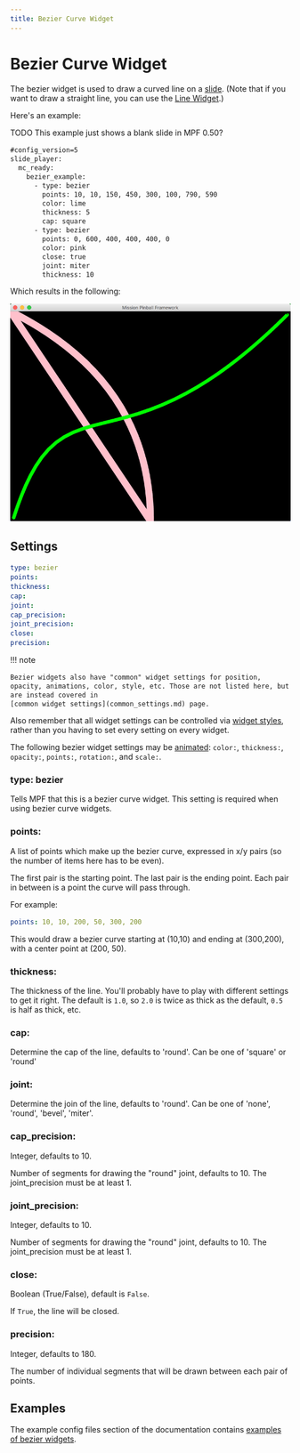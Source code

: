 ```yaml
---
title: Bezier Curve Widget
---
```


# Bezier Curve Widget


The bezier widget is used to draw a curved line on a
[slide](../slides/index.md). (Note
that if you want to draw a straight line, you can use the
[Line Widget](line.md).)

Here's an example:

TODO This example just shows a blank slide in MPF 0.50?

``` mpf-mc-config
#config_version=5
slide_player:
  mc_ready:
    bezier_example:
      - type: bezier
        points: 10, 10, 150, 450, 300, 100, 790, 590
        color: lime
        thickness: 5
        cap: square
      - type: bezier
        points: 0, 600, 400, 400, 400, 0
        color: pink
        close: true
        joint: miter
        thickness: 10
```

Which results in the following:

![image](/mc/images/bezier.png)

## Settings

``` yaml
type: bezier
points:
thickness:
cap:
joint:
cap_precision:
joint_precision:
close:
precision:
```

!!! note

    Bezier widgets also have "common" widget settings for position,
    opacity, animations, color, style, etc. Those are not listed here, but
    are instead covered in
    [common widget settings](common_settings.md) page.

Also remember that all widget settings can be controlled via
[widget styles](styles.md), rather than you having to set every setting on every
widget.

The following bezier widget settings may be
[animated](animation.md):
`color:`, `thickness:`, `opacity:`, `points:`, `rotation:`, and
`scale:`.

### type: bezier

Tells MPF that this is a bezier curve widget. This setting is required
when using bezier curve widgets.

### points:

A list of points which make up the bezier curve, expressed in x/y pairs
(so the number of items here has to be even).

The first pair is the starting point. The last pair is the ending point.
Each pair in between is a point the curve will pass through.

For example:

``` yaml
points: 10, 10, 200, 50, 300, 200
```

This would draw a bezier curve starting at (10,10) and ending at
(300,200), with a center point at (200, 50).

### thickness:

The thickness of the line. You'll probably have to play with different
settings to get it right. The default is `1.0`, so `2.0` is twice as
thick as the default, `0.5` is half as thick, etc.

### cap:

Determine the cap of the line, defaults to 'round'. Can be one of
'square' or 'round'

### joint:

Determine the join of the line, defaults to 'round'. Can be one of
'none', 'round', 'bevel', 'miter'.

### cap_precision:

Integer, defaults to 10.

Number of segments for drawing the "round" joint, defaults to 10. The
joint_precision must be at least 1.

### joint_precision:

Integer, defaults to 10.

Number of segments for drawing the "round" joint, defaults to 10. The
joint_precision must be at least 1.

### close:

Boolean (True/False), default is `False`.

If `True`, the line will be closed.

### precision:

Integer, defaults to 180.

The number of individual segments that will be drawn between each pair
of points.

## Examples

The example config files section of the documentation contains
[examples of bezier widgets](../../examples/index.md).
